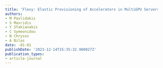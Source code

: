 ```yaml
---
title: 'Flexy: Elastic Provisioning of Accelerators in MultiGPU Servers'
authors:
- M Pavlidakis
- S Mavridis
- Y Sfakianakis
- C Symeonidou
- N Chrysos
- A Bilas
date: -01-01
publishDate: '2023-12-14T15:35:32.900027Z'
publication_types:
- article-journal
---
```


